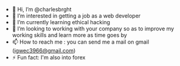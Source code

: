 - 👋 Hi, I’m @charlesbrght
- 👀 I’m interested in getting a job as a web developer
- 🌱 I’m currently learning ethical hacking
- 💞️ I’m looking to working with your company so as to improve my working skills and learn more as time goes by
- 📫 How to reach me : you can send me a mail on  gmail (igwec3966@gmail.com)
- ⚡ Fun fact: I'm also into forex 

<!---
charlesbrght/charlesbrght is a ✨ special ✨ repository because its `README.md` (this file) appears on your GitHub profile.
You can click the Preview link to take a look at your changes.
--->
